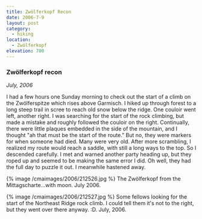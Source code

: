 ```yaml
---
title: Zwölferkopf Recon
date: 2006-7-9
layout: post
category:
  - hiking
location:
  - Zwölferkopf
elevation: 700
---
```


### Zwölferkopf recon
_July, 2006_

I had a few hours one Sunday morning to check out the start of a climb on the
Zwölferspitze which rises above Garmisch. I hiked up through forest to a long
steep trail in scree to reach old snow below the ridge. One couloir went left,
another right. I was searching for the start of the rock climbing, but made a
mistake and roughly followed the couloir on the right. Continually, there were
little plaques embedded in the side of the mountain, and I thought "ah that
must be the start of the route." But no, they were markers for when someone had
died. Many were very old. After more scrambling, I realized my route would
reach a saddle, with still a long ways to the top. So I descended carefully. I
met and warned another party heading up, but they roped up and seemed to be
making the same error I did. Oh well, they had the full day to puzzle it out. I
meanwhile hastened away.

{% image /cmaimages/2006/212526.jpg %}
The Zwölferkopf from the Mittagscharte...with moon. July 2006.

{% image /cmaimages/2006/212527.jpg %}
Some fellows looking for the start of the Northeast Ridge rock climb. I could
tell them it's not to the right, but they went over there anyway. :D. July,
2006.
